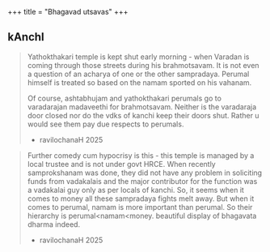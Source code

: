 +++
title = "Bhagavad utsavas"
+++
## kAnchI
> Yathokthakari temple is kept shut early morning - when Varadan is coming through those streets during his brahmotsavam. It is not even a question of an acharya of one or the other sampradaya. Perumal himself is treated so based on the namam sported on his vahanam. 
> 
> Of course, ashtabhujam and yathokthakari perumals go to varadarajan madaveethi for brahmotsavam. Neither is the varadaraja door closed nor do the vdks of kanchi keep their doors shut. Rather u would see them pay due respects to perumals.
> 
> - ravilochanaH 2025


> Further comedy cum hypocrisy is this - this temple is managed by a local trustee and is not under govt HRCE. When recently samprokshanam was done, they did not have any problem in soliciting funds from vadakalais and the major contributor for the function was a vadakalai guy only as per locals of kanchi. So, it seems when it comes to money all these sampradaya fights melt away. But when it comes to perumal, namam is more important than perumal. So their hierarchy is perumal<namam<money. beautiful display of bhagavata dharma indeed.
> 
> - ravilochanaH 2025

